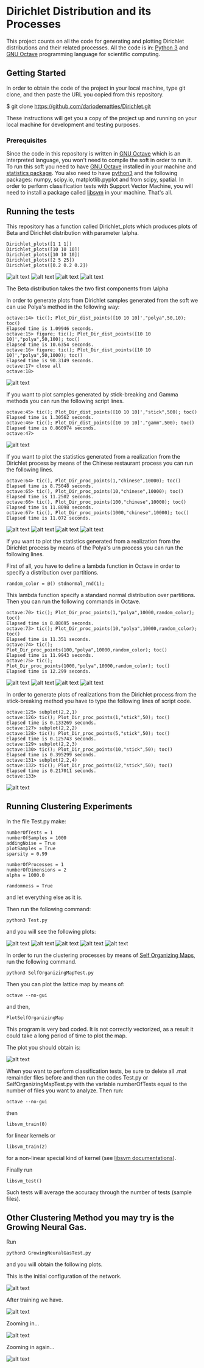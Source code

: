 # Dirichlet Distribution and its Processes

This project counts on all the code for generating and plotting Dirichlet distributions and their related processes.
All the code is in: [Python 3](https://www.python.org/download/releases/3.0/) and [GNU Octave](https://www.gnu.org/software/octave/) programming language for scientific computing.

## Getting Started

In order to obtain the code of the project in your local machine,
type git clone, and then paste the URL you copied from this repository.

$ git clone https://github.com/dariodematties/Dirichlet.git

These instructions will get you a copy of the project up and running on your local machine for development and testing purposes.

### Prerequisites

Since the code in this repository is written in [GNU Octave](https://www.gnu.org/software/octave/)
which is an interpreted language, you won't need to compile the soft in order to run it.
To run this soft you need to have [GNU Octave](https://www.gnu.org/software/octave/) installed
in your machine and [statistics package](https://octave.sourceforge.io/statistics/index.html).
You also need to have [python3](https://www.python.org/download/releases/3.0/) and the following packages:
numpy, scipy.io, matplotlib.pyplot and from scipy, spatial. 
In order to perform classification tests with Support Vector Machine, you will need to install a package called
[libsvm](https://www.csie.ntu.edu.tw/~cjlin/libsvm/) in your machine.
That's all.

## Running the tests

This repository has a function called Dirichlet\_plots which
produces plots of Beta and Dirichlet distribution with parameter
\alpha.
```
Dirichlet_plots([1 1 1])
Dirichlet_plots([10 10 10])
Dirichlet_plots([10 10 10])
Dirichlet_plots([2 5 25])
Dirichlet_plots([0.2 0.2 0.2])
```

![alt text](./images/dist1.jpg)
![alt text](./images/dist2.jpg)
![alt text](./images/dist3.jpg)
![alt text](./images/dist4.jpg)


The Beta distribution takes the two first
components from \alpha

In order to generate plots from Dirichlet samples generated from the soft
we can use Polya's method in the following way:

```
octave:14> tic(); Plot_Dir_dist_points([10 10 10]',"polya",50,10); toc()
Elapsed time is 1.09946 seconds.
octave:15> figure; tic(); Plot_Dir_dist_points([10 10 10]',"polya",50,100); toc()
Elapsed time is 10.6354 seconds.
octave:16> figure; tic(); Plot_Dir_dist_points([10 10 10]',"polya",50,1000); toc()
Elapsed time is 90.3149 seconds.
octave:17> close all
octave:18>
```
![alt text](./images/polya1.jpg)

If you want to plot samples generated by stick-breaking and Gamma methods
you can run the following script lines.

```
octave:45> tic(); Plot_Dir_dist_points([10 10 10]',"stick",500); toc()
Elapsed time is 1.30562 seconds.
octave:46> tic(); Plot_Dir_dist_points([10 10 10]',"gamm",500); toc()
Elapsed time is 0.860974 seconds.
octave:47>
```
![alt text](./images/stickgamm.jpg)

If you want to plot the statistics generated from a realization from
the Dirichlet process by means of the Chinese restaurant process
you can run the following lines.

```
octave:64> tic(), Plot_Dir_proc_points(1,"chinese",10000); toc()
Elapsed time is 8.75048 seconds.
octave:65> tic(), Plot_Dir_proc_points(10,"chinese",10000); toc()
Elapsed time is 11.2502 seconds.
octave:66> tic(), Plot_Dir_proc_points(100,"chinese",10000); toc()
Elapsed time is 11.8098 seconds.
octave:67> tic(), Plot_Dir_proc_points(1000,"chinese",10000); toc()
Elapsed time is 11.072 seconds.
```

![alt text](./images/chinese1.jpg)
![alt text](./images/chinese2.jpg)
![alt text](./images/chinese3.jpg)
![alt text](./images/chinese4.jpg)

If you want to plot the statistics generated from a realization from
the Dirichlet process by means of the Polya's urn process
you can run the following lines.

First of all, you have to define a lambda function in Octave
in order to specify a distribution over partitions.

```
random_color = @() stdnormal_rnd(1);
```
This lambda function specify a standard normal distribution
over partitions.
Then you can run the following commands in Octave.


```
octave:70> tic(); Plot_Dir_proc_points(1,"polya",10000,random_color); toc()
Elapsed time is 8.88695 seconds.
octave:73> tic(); Plot_Dir_proc_points(10,"polya",10000,random_color); toc()
Elapsed time is 11.351 seconds.
octave:74> tic(); Plot_Dir_proc_points(100,"polya",10000,random_color); toc()
Elapsed time is 11.9943 seconds.
octave:75> tic(); Plot_Dir_proc_points(1000,"polya",10000,random_color); toc()
Elapsed time is 12.299 seconds.

```

![alt text](./images/polyaurn1.jpg)
![alt text](./images/polyaurn2.jpg)
![alt text](./images/polyaurn3.jpg)
![alt text](./images/polyaurn4.jpg)


In order to generate plots of realizations from the Dirichlet process from
the stick-breaking method you have to type the following lines of script code.

```
octave:125> subplot(2,2,1)
octave:126> tic(); Plot_Dir_proc_points(1,"stick",50); toc()
Elapsed time is 0.133269 seconds.
octave:127> subplot(2,2,2)
octave:128> tic(); Plot_Dir_proc_points(5,"stick",50); toc()
Elapsed time is 0.125743 seconds.
octave:129> subplot(2,2,3)
octave:130> tic(); Plot_Dir_proc_points(10,"stick",50); toc()
Elapsed time is 0.395299 seconds.
octave:131> subplot(2,2,4)
octave:132> tic(); Plot_Dir_proc_points(12,"stick",50); toc()
Elapsed time is 0.217011 seconds.
octave:133>
```

![alt text](./images/stickbreaking.jpg)


## Running Clustering Experiments

In the file Test.py make:

```
numberOfTests = 1
numberOfSamples = 1000
addingNoise = True
plotSamples = True
sparsity = 0.99

numberOfProcesses = 1
numberOfDimensions = 2
alpha = 1000.0

randomness = True
``` 

and let everything else as it is.

Then run the following command:

```
python3 Test.py
```

and you will see the following plots:

![alt text](./images/TrainingData.png)
![alt text](./images/InferenceData.png)
![alt text](./images/TestingData.png)
![alt text](./images/NoisySamples.png)
![alt text](./images/DP_Clustering.png)


In order to run the clustering processes by means of
[Self Organizing Maps](https://en.wikipedia.org/wiki/Self-organizing_map),
run the following command.

```
python3 SelfOrganizingMapTest.py
```

Then you can plot the lattice map by means of:

```
octave --no-gui
```
and then,
```
PlotSelfOrganizingMap
```
This program is very bad coded. It is not correctly vectorized, as a result
it could take a long period of time to plot the map.

The plot you should obtain is:

![alt text](./images/SOM_Clustering.png)


When you want to perform classification tests, be sure to delete all .mat remainder files before
and then run the codes Test.py or SelfOrganizingMapTest.py with
the variable numberOfTests equal to the number of files you want to analyze.
Then run:

```
octave --no-gui
```
then


```
libsvm_train(0)
```
for linear kernels or

```
libsvm_train(2)
```
for a non-linear special kind of kernel (see [libsvm documentations](https://www.csie.ntu.edu.tw/~cjlin/papers/guide/guide.pdf)).

Finally run

```
libsvm_test()
```

Such tests will average the accuracy through the number of tests (sample files).

## Other Clustering Method you may try is the Growing Neural Gas.

Run
```
python3 GrowingNeuralGasTest.py
```
and you will obtain the following plots.

This is the initial configuration of the network.

![alt text](./images/GNG_Clustering0.png)

After training we have.

![alt text](./images/GNG_Clustering1.png)

Zooming in...

![alt text](./images/GNG_Clustering2.png)

Zooming in again...

![alt text](./images/GNG_Clustering3.png)



